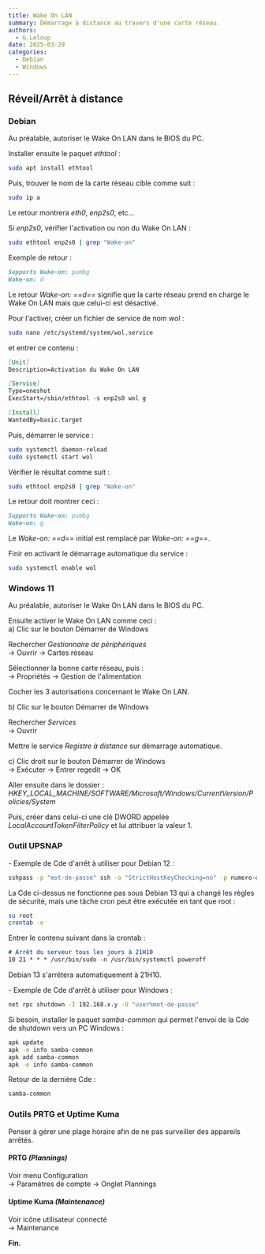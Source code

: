 ```yaml
---
title: Wake On LAN
summary: Démarrage à distance au travers d'une carte réseau.
authors: 
  - G.Leloup
date: 2025-03-29
categories: 
  - Debian
  - Windows
---
```


## Réveil/Arrêt à distance

### Debian

Au préalable, autoriser le Wake On LAN dans le BIOS du PC.

Installer ensuite le paquet _ethtool_ :

```bash
sudo apt install ethtool
```

Puis, trouver le nom de la carte réseau cible comme suit :

```bash
sudo ip a
```

Le retour montrera _eth0_, _enp2s0_, etc...  

Si _enp2s0_, vérifier l'activation ou non du Wake On LAN :

```bash
sudo ethtool enp2s0 | grep "Wake-on"
```

Exemple de retour :

```markdown
Supports Wake-on: pumbg
Wake-on: d
```

Le retour _Wake-on: ==d==_ signifie que la carte réseau prend en charge le Wake On LAN mais que celui-ci est désactivé.

Pour l'activer, créer un fichier de service de nom _wol_ :

```bash
sudo nano /etc/systemd/system/wol.service
```

et entrer ce contenu :

<!-- more -->

```markdown
[Unit]
Description=Activation du Wake On LAN

[Service]
Type=oneshot
ExecStart=/sbin/ethtool -s enp2s0 wol g

[Install]
WantedBy=basic.target
```

Puis, démarrer le service :

```bash
sudo systemctl daemon-reload
sudo systemctl start wol
```

Vérifier le résultat comme suit :

```bash
sudo ethtool enp2s0 | grep "Wake-on"
```

Le retour doit montrer ceci :

```markdown
Supports Wake-on: pumbg
Wake-on: g
```

Le _Wake-on: ==d==_ initial est remplacé par _Wake-on: ==g==_.

Finir en activant le démarrage automatique du service :

```bash
sudo systemctl enable wol
```

### Windows 11

Au préalable, autoriser le Wake On LAN dans le BIOS du PC.

Ensuite activer le Wake On LAN comme ceci :  
a) Clic sur le bouton Démarrer de Windows  

Rechercher _Gestionnaire de périphériques_  
-> Ouvrir -> Cartes réseau  

Sélectionner la bonne carte réseau, puis :  
-> Propriétés -> Gestion de l'alimentation

Cocher les 3 autorisations concernant le Wake On LAN.

b) Clic sur le bouton Démarrer de Windows

Rechercher _Services_  
-> Ouvrir

Mettre le service _Registre à distance_ sur démarrage automatique.

c) Clic droit sur le bouton Démarrer de Windows  
-> Exécuter -> Entrer regedit -> OK

Aller ensuite dans le dossier :  
_HKEY_LOCAL_MACHINE/SOFTWARE/Microsoft/Windows/CurrentVersion/Policies/System_

Puis, créer dans celui-ci une clé DWORD appelée _LocalAccountTokenFilterPolicy_ et lui attribuer la valeur 1.

### Outil UPSNAP

\- Exemple de Cde d'arrêt à utiliser pour Debian 12 :

```bash
sshpass -p "mot-de-passe" ssh -o "StrictHostKeyChecking=no" -p numero-de-port user@192.168.x.y "systemctl poweroff"
```

La Cde ci-dessus ne fonctionne pas sous Debian 13 qui a changé les règles de sécurité, mais une tâche cron peut être exécutée en tant que root :

```bash
su root
crontab -e
```

Entrer le contenu suivant dans la crontab :

```markdown
# Arrêt du serveur tous les jours à 21H10
10 21 * * * /usr/bin/sudo -n /usr/bin/systemctl poweroff
```

Debian 13 s'arrêtera automatiquement à 21H10.

\- Exemple de Cde d'arrêt à utiliser pour Windows :

```bash
net rpc shutdown -I 192.168.x.y -U "user%mot-de-passe"
```

Si besoin, installer le paquet _samba-common_ qui permet l'envoi de la Cde de shutdown vers un PC Windows :

```bash
apk update
apk -e info samba-common
apk add samba-common
apk -e info samba-common
```

Retour de la dernière Cde :

```markdown
samba-common
```

### Outils PRTG et Uptime Kuma

Penser à gérer une plage horaire afin de ne pas surveiller des appareils arrêtés.

#### PRTG _(Plannings)_

Voir menu Configuration  
-> Paramètres de compte -> Onglet Plannings

#### Uptime Kuma _(Maintenance)_

Voir icône utilisateur connecté  
-> Maintenance

**Fin.**
